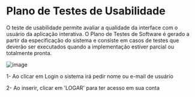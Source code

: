 # Plano de Testes de Usabilidade

O teste de usabilidade permite avaliar a qualidade da interface com o usuário da aplicação interativa. O Plano de Testes de Software é gerado a partir da especificação do sistema e consiste em casos de testes que deverão ser executados quando a implementação estiver parcial ou totalmente pronta.

![image](https://user-images.githubusercontent.com/103466408/235005102-85061485-a737-4e40-9068-cd56b302f1ed.png)

1- Ao clicar em Login o sistema irá pedir nome ou e-mail de usuário

2- Ao inserir, clicar em 'LOGAR' para ter acesso em sua conta 
